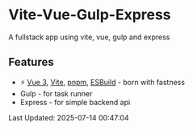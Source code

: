 # Vite-Vue-Gulp-Express
A fullstack app using vite, vue, gulp and express

## Features

- ⚡️ [Vue 3](https://github.com/vuejs/core), [Vite](https://github.com/vitejs/vite), [pnpm](https://pnpm.io/), [ESBuild](https://github.com/evanw/esbuild) - born with fastness
- Gulp - for task runner
- Express - for simple backend api

Last Updated: 2025-07-14 00:47:04
